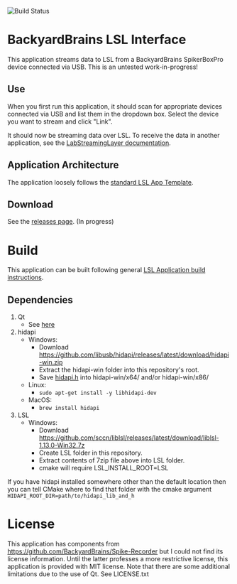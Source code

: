 ![Build Status](https://github.com/labstreaminglayer/App-BackyardBrains/workflows/Cpp-CI/badge.svg)

# BackyardBrains LSL Interface

This application streams data to LSL from a BackyardBrains SpikerBoxPro device connected via USB.
This is an untested work-in-progress!

## Use

When you first run this application, it should scan for appropriate devices connected via
USB and list them in the dropdown box. Select the device you want to stream and click "Link".

It should now be streaming data over LSL. To receive the data in another application,
see the [LabStreamingLayer documentation](https://labstreaminglayer.readthedocs.io/index.html).

## Application Architecture

The application loosely follows the [standard LSL App Template](https://github.com/labstreaminglayer/AppTemplate_cpp_qt).

## Download

See the [releases page](https://github.com/labstreaminglayer/App-BackyardBrains/releases).
(In progress)

# Build

This application can be built following general
[LSL Application build instructions](https://labstreaminglayer.readthedocs.io/dev/app_build.html).

## Dependencies

1. Qt
    * See [here](https://labstreaminglayer.readthedocs.io/dev/build_env.html#qt5)
2. hidapi
    * Windows:
        * Download https://github.com/libusb/hidapi/releases/latest/download/hidapi-win.zip
        * Extract the hidapi-win folder into this repository's root.
        * Save [hidapi.h](https://raw.githubusercontent.com/libusb/hidapi/master/hidapi/hidapi.h) into hidapi-win/x64/ and/or hidapi-win/x86/
    * Linux:
        * `sudo apt-get install -y libhidapi-dev`
    * MacOS:
        * `brew install hidapi`
3. LSL
    * Windows:
        * Download https://github.com/sccn/liblsl/releases/latest/download/liblsl-1.13.0-Win32.7z
        * Create LSL folder in this repository.
        * Extract contents of 7zip file above into LSL folder.
        * cmake will require LSL_INSTALL_ROOT=LSL

If you have hidapi installed somewhere other than the default location then you can tell CMake where to find that folder with the cmake argument `HIDAPI_ROOT_DIR=path/to/hidapi_lib_and_h`

# License

This application has components from https://github.com/BackyardBrains/Spike-Recorder but I could not find its license information.
Until the latter professes a more restrictive license, this application is provided with MIT license.
Note that there are some additional limitations due to the use of Qt. See LICENSE.txt
